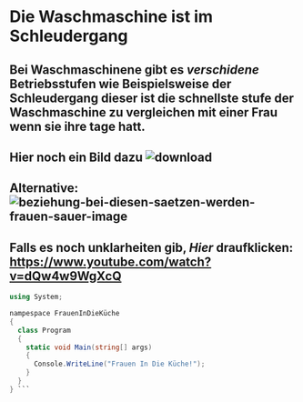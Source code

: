 # Die Waschmaschine ist im Schleudergang
## Bei Waschmaschinene gibt es *verschidene* Betriebsstufen wie Beispielsweise der **Schleudergang** dieser ist die schnellste stufe der Waschmaschine zu vergleichen mit einer Frau wenn sie ihre tage hatt.
## Hier noch ein Bild dazu ![download](https://user-images.githubusercontent.com/110892649/183601902-2707e76e-1cfc-4c3c-bbb3-5e43ebf9650a.jpg)
## Alternative:![beziehung-bei-diesen-saetzen-werden-frauen-sauer-image](https://user-images.githubusercontent.com/110892649/183603201-d609523e-f862-46fd-b69a-70dfcea9a020.jpg)

## Falls es noch unklarheiten gib, *Hier* draufklicken: https://www.youtube.com/watch?v=dQw4w9WgXcQ
```c#
using System;

nampespace FrauenInDieKüche
{
  class Program
  {
    static void Main(string[] args)
    {
      Console.WriteLine("Frauen In Die Küche!");
    }
  }
} ```
 
 
